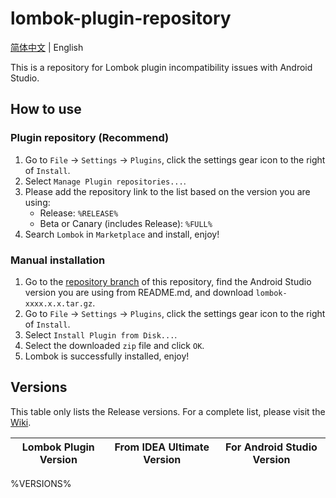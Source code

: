 # lombok-plugin-repository

[简体中文](/README.md) | English

This is a repository for Lombok plugin incompatibility issues with Android Studio.

## How to use

### Plugin repository (Recommend)

1. Go to `File` -> `Settings` -> `Plugins`, click the settings gear icon to the right of `Install`.
2. Select `Manage Plugin repositories...`.
3. Please add the repository link to the list based on the version you are using:
   + Release: `%RELEASE%`
   + Beta or Canary (includes Release): `%FULL%`
4. Search `Lombok` in `Marketplace` and install, enjoy!

### Manual installation

1. Go to the [repository branch](%BRANCH%) of this repository, find the Android Studio version you are using from README.md, and download `lombok-xxxx.x.x.tar.gz`.
2. Go to `File` -> `Settings` -> `Plugins`, click the settings gear icon to the right of `Install`.
3. Select `Install Plugin from Disk...`.
4. Select the downloaded `zip` file and click `OK`.
5. Lombok is successfully installed, enjoy!

## Versions

This table only lists the Release versions. For a complete list, please visit the [Wiki](%WIKI_URL%).

| Lombok Plugin Version | From IDEA Ultimate Version | For Android Studio Version |
| -------------------- | ---------------------------- | ------------------------------------- |
%VERSIONS%
